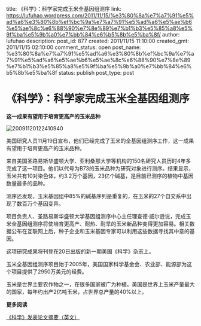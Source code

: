 title: 《科学》：科学家完成玉米全基因组测序
link: https://lufuhao.wordpress.com/2011/11/15/%e3%80%8a%e7%a7%91%e5%ad%a6%e3%80%8b%ef%bc%9a%e7%a7%91%e5%ad%a6%e5%ae%b6%e5%ae%8c%e6%88%90%e7%8e%89%e7%b1%b3%e5%85%a8%e5%9f%ba%e5%9b%a0%e7%bb%84%e6%b5%8b%e5%ba%8f/
author: lufuhao
description: 
post_id: 877
created: 2011/11/15 11:10:00
created_gmt: 2011/11/15 02:10:00
comment_status: open
post_name: %e3%80%8a%e7%a7%91%e5%ad%a6%e3%80%8b%ef%bc%9a%e7%a7%91%e5%ad%a6%e5%ae%b6%e5%ae%8c%e6%88%90%e7%8e%89%e7%b1%b3%e5%85%a8%e5%9f%ba%e5%9b%a0%e7%bb%84%e6%b5%8b%e5%ba%8f
status: publish
post_type: post

# 《科学》：科学家完成玉米全基因组测序

**这一成果有望用于培育更高产的玉米品种**

![20091120122410940](http://lufuhao.files.wordpress.com/2011/11/20091120122410940_thumb.jpg)

美国研究人员11月19日宣布，他们已经完成了玉米的全基因组测序工作，这一成果有望用于培育更高产的玉米品种。 

来自美国圣路易斯华盛顿大学、亚利桑那大学等机构的150名研究人员历时4年多完成了这一项目。他们以代号为B73的玉米品种为研究对象进行测序。结果显示，玉米共有10对染色体，约3.2万个基因，23亿个碱基，是目前已测序的植物中基因数量最多的品种。 

测序还发现，玉米基因组中85%的碱基序列是重复的，在玉米的27个自交系中出现了数百万个基因变异。 

项目负责人、圣路易斯华盛顿大学基因组测序中心主任理查德·威尔逊说，完成玉米全基因组测序将使培育更高产、耐热、耐旱的玉米新品种变得更加容易。相关数据公布在互联网上后，种子企业和玉米基因专家可以利用这些数据寻找其中意的基因。 

这项研究成果将刊登在20日出版的新一期美国《科学》杂志上。 

玉米全基因组测序项目始于2005年，美国国家科学基金会、农业部、能源部为这个项目提供了2950万美元的经费。 

玉米是世界主要农作物之一，在很多国家被广为种植。美国是世界上玉米产量最大的国家，每年约出产2亿吨玉米，占世界总产量的40%以上。 

**更多阅读**

[《科学》发表论文摘要（英文）](http://www.sciencemag.org/cgi/content/short/326/5956/1071)